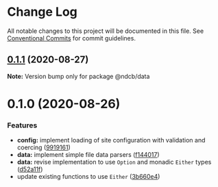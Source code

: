 # Change Log

All notable changes to this project will be documented in this file.
See [Conventional Commits](https://conventionalcommits.org) for commit guidelines.

## [0.1.1](https://github.com/NDCB/generator/tree/master/packages/ndcb-data/compare/@ndcb/data@0.1.0...@ndcb/data@0.1.1) (2020-08-27)

**Note:** Version bump only for package @ndcb/data





# 0.1.0 (2020-08-26)


### Features

* **config:** implement loading of site configuration with validation and coercing ([9919161](https://github.com/NDCB/generator/tree/master/packages/ndcb-data/commit/9919161decf957b19651ce868144ed334a4dd995))
* **data:** implement simple file data parsers ([f144017](https://github.com/NDCB/generator/tree/master/packages/ndcb-data/commit/f144017829116d0004efd6875288af32b837056a))
* **data:** revise implementation to use `Option` and monadic `Either` types ([d52a11f](https://github.com/NDCB/generator/tree/master/packages/ndcb-data/commit/d52a11fb4d40c334dc972141267fb349e8608ab5))
* update existing functions to use `Either` ([3b660e4](https://github.com/NDCB/generator/tree/master/packages/ndcb-data/commit/3b660e4d6251b81641a70a52b4cf37dac3d799d1))
